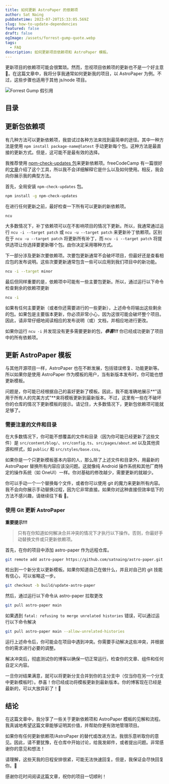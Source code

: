 ```yaml
---
title: 如何更新 AstroPaper 的依赖项
author: Sat Naing
pubDatetime: 2023-07-20T15:33:05.569Z
slug: how-to-update-dependencies
featured: false
draft: false
ogImage: /assets/forrest-gump-quote.webp
tags:
  - FAQ
description: 如何更新项目依赖项和 AstroPaper 模板。
---
```


更新项目的依赖项可能会很繁琐。然而，忽视项目依赖项的更新也不是一个好主意 😬。在这篇文章中，我将分享我通常如何更新我的项目，以 AstroPaper 为例。不过，这些步骤也适用于其他 js/node 项目。

![Forrest Gump 假引用](/assets/forrest-gump-quote.webp)

## 目录

## 更新包依赖项

有几种方法可以更新依赖项，我尝试过各种方法来找到最简单的途径。其中一种方法是使用 `npm install package-name@latest` 手动更新每个包。这种方法是最直接的更新方式。但是，这可能不是最有效的选择。

我推荐使用 [npm-check-updates 包](https://www.npmjs.com/package/npm-check-updates)来更新依赖项。freeCodeCamp 有一篇很好的[文章](https://www.freecodecamp.org/news/how-to-update-npm-dependencies/)介绍了这个工具，所以我不会详细解释它是什么以及如何使用。相反，我会向你展示我的典型方法。

首先，全局安装 `npm-check-updates` 包。

```bash
npm install -g npm-check-updates
```

在进行任何更新之前，最好检查一下所有可以更新的新依赖项。

```bash
ncu
```

大多数情况下，补丁依赖项可以在不影响项目的情况下更新。所以，我通常通过运行 `ncu -i --target patch` 或 `ncu -u --target patch` 来更新补丁依赖项。区别在于 `ncu -u --target patch` 将更新所有补丁，而 `ncu -i --target patch` 将提供选项让你选择要更新哪个包。由你决定采用哪种方式。

下一部分涉及更新次要依赖项。次要包更新通常不会破坏项目，但最好还是查看相应包的发布说明。这些次要更新通常包含一些可以应用到我们项目中的新功能。

```bash
ncu -i --target minor
```

最后但同样重要的是，依赖项中可能有一些主要包更新。所以，通过运行以下命令检查剩余的依赖项更新

```bash
ncu -i
```

如果有任何主要更新（或者你还需要进行的一些更新），上述命令将输出这些剩余的包。如果包是主要版本更新，你必须非常小心，因为这很可能会破坏整个项目。因此，请非常仔细地阅读相应的发布说明（或）文档，并相应地进行更改。

如果你运行 `ncu -i` 并发现没有更多需要更新的包，_**恭喜!!!**_ 你已经成功更新了项目中的所有依赖项。

## 更新 AstroPaper 模板

与其他开源项目一样，AstroPaper 也在不断发展，包括错误修复、功能更新等。所以如果你是使用 AstroPaper 作为模板的用户，当有新版本发布时，你可能也想更新模板。

问题是，你可能已经根据自己的喜好更新了模板。因此，我不能准确地展示**"适用于所有人的完美方式"**来将模板更新到最新版本。不过，这里有一些在不破坏你的仓库的情况下更新模板的提示。请记住，大多数情况下，更新包依赖项可能就足够了。

### 需要注意的文件和目录

在大多数情况下，你可能不想覆盖的文件和目录（因为你可能已经更新了这些文件）是 `src/content/blog/`、`src/config.ts`、`src/pages/about.md` 以及其他资源和样式，如 `public/` 和 `src/styles/base.css`。

如果你是一个只更新模板基本内容的人，那么除了上述文件和目录外，用最新的 AstroPaper 替换所有内容应该没问题。这就像纯 Android 操作系统和其他厂商特定的操作系统（如 OneUI）一样。你对基础的修改越少，需要更新的就越少。

你可以手动一个一个替换每个文件，或者你可以使用 git 的魔力来更新所有内容。我不会向你展示手动替换过程，因为它非常直接。如果你对这种直接但效率低下的方法不感兴趣，请继续往下看 🐻。

### 使用 Git 更新 AstroPaper

**重要提示!!!**

> 只有在你知道如何解决合并冲突的情况下才执行以下操作。否则，你最好手动替换文件或只更新依赖项。

首先，在你的项目中添加 astro-paper 作为远程仓库。

```bash
git remote add astro-paper https://github.com/satnaing/astro-paper.git
```

检出到一个新分支以更新模板。如果你知道自己在做什么，并且对自己的 git 技能有信心，可以省略这一步。

```bash
git checkout -b build/update-astro-paper
```

然后，通过运行以下命令从 astro-paper 拉取更改

```bash
git pull astro-paper main
```

如果遇到 `fatal: refusing to merge unrelated histories` 错误，可以通过运行以下命令解决

```bash
git pull astro-paper main --allow-unrelated-histories
```

运行上述命令后，你可能会在项目中遇到冲突。你需要手动解决这些冲突，并根据你的需求进行必要的调整。

解决冲突后，彻底测试你的博客以确保一切正常运行。检查你的文章、组件和任何自定义内容。

一旦你对结果满意，就可以将更新分支合并到你的主分支中（仅当你在另一个分支中更新模板时）。恭喜！你已经成功将模板更新到最新版本。你的博客现在已经是最新的，可以大放异彩了！🎉

## 结论

在这篇文章中，我分享了一些关于更新依赖项和 AstroPaper 模板的见解和流程。我真诚地希望这篇文章能够证明其价值，并帮助你更有效地管理项目。

如果你有任何更新依赖项/AstroPaper 的替代或改进方法，我很乐意听取你的意见。因此，请不要犹豫，在仓库中开始讨论，给我发邮件，或者提出问题。非常感谢你的意见和想法！

请理解，这些天我的日程安排很紧，可能无法快速回复。但是，我保证会尽快回复你。😬

感谢你花时间阅读这篇文章，祝你的项目一切顺利！
